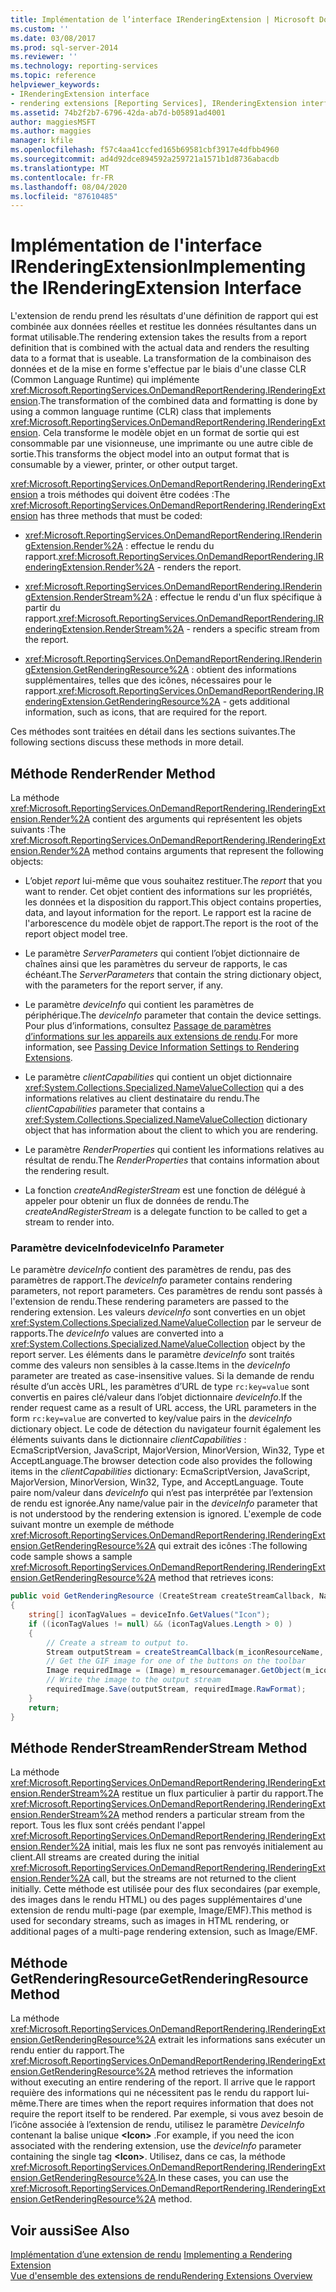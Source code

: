 ```yaml
---
title: Implémentation de l’interface IRenderingExtension | Microsoft Docs
ms.custom: ''
ms.date: 03/08/2017
ms.prod: sql-server-2014
ms.reviewer: ''
ms.technology: reporting-services
ms.topic: reference
helpviewer_keywords:
- IRenderingExtension interface
- rendering extensions [Reporting Services], IRenderingExtension interface
ms.assetid: 74b2f2b7-6796-42da-ab7d-b05891ad4001
author: maggiesMSFT
ms.author: maggies
manager: kfile
ms.openlocfilehash: f57c4aa41ccfed165b69581cbf3917e4dfbb4960
ms.sourcegitcommit: ad4d92dce894592a259721a1571b1d8736abacdb
ms.translationtype: MT
ms.contentlocale: fr-FR
ms.lasthandoff: 08/04/2020
ms.locfileid: "87610485"
---
```

# <a name="implementing-the-irenderingextension-interface"></a><span data-ttu-id="79715-102">Implémentation de l'interface IRenderingExtension</span><span class="sxs-lookup"><span data-stu-id="79715-102">Implementing the IRenderingExtension Interface</span></span>
  <span data-ttu-id="79715-103">L'extension de rendu prend les résultats d'une définition de rapport qui est combinée aux données réelles et restitue les données résultantes dans un format utilisable.</span><span class="sxs-lookup"><span data-stu-id="79715-103">The rendering extension takes the results from a report definition that is combined with the actual data and renders the resulting data to a format that is useable.</span></span> <span data-ttu-id="79715-104">La transformation de la combinaison des données et de la mise en forme s'effectue par le biais d'une classe CLR (Common Language Runtime) qui implémente <xref:Microsoft.ReportingServices.OnDemandReportRendering.IRenderingExtension>.</span><span class="sxs-lookup"><span data-stu-id="79715-104">The transformation of the combined data and formatting is done by using a common language runtime (CLR) class that implements <xref:Microsoft.ReportingServices.OnDemandReportRendering.IRenderingExtension>.</span></span> <span data-ttu-id="79715-105">Cela transforme le modèle objet en un format de sortie qui est consommable par une visionneuse, une imprimante ou une autre cible de sortie.</span><span class="sxs-lookup"><span data-stu-id="79715-105">This transforms the object model into an output format that is consumable by a viewer, printer, or other output target.</span></span>  
  
 <span data-ttu-id="79715-106"><xref:Microsoft.ReportingServices.OnDemandReportRendering.IRenderingExtension> a trois méthodes qui doivent être codées :</span><span class="sxs-lookup"><span data-stu-id="79715-106">The <xref:Microsoft.ReportingServices.OnDemandReportRendering.IRenderingExtension> has three methods that must be coded:</span></span>  
  
-   <span data-ttu-id="79715-107"><xref:Microsoft.ReportingServices.OnDemandReportRendering.IRenderingExtension.Render%2A> : effectue le rendu du rapport.</span><span class="sxs-lookup"><span data-stu-id="79715-107"><xref:Microsoft.ReportingServices.OnDemandReportRendering.IRenderingExtension.Render%2A> - renders the report.</span></span>  
  
-   <span data-ttu-id="79715-108"><xref:Microsoft.ReportingServices.OnDemandReportRendering.IRenderingExtension.RenderStream%2A> : effectue le rendu d'un flux spécifique à partir du rapport.</span><span class="sxs-lookup"><span data-stu-id="79715-108"><xref:Microsoft.ReportingServices.OnDemandReportRendering.IRenderingExtension.RenderStream%2A> - renders a specific stream from the report.</span></span>  
  
-   <span data-ttu-id="79715-109"><xref:Microsoft.ReportingServices.OnDemandReportRendering.IRenderingExtension.GetRenderingResource%2A> :  obtient des informations supplémentaires, telles que des icônes, nécessaires pour le rapport.</span><span class="sxs-lookup"><span data-stu-id="79715-109"><xref:Microsoft.ReportingServices.OnDemandReportRendering.IRenderingExtension.GetRenderingResource%2A> - gets additional information, such as icons, that are required for the report.</span></span>  
  
 <span data-ttu-id="79715-110">Ces méthodes sont traitées en détail dans les sections suivantes.</span><span class="sxs-lookup"><span data-stu-id="79715-110">The following sections discuss these methods in more detail.</span></span>  
  
## <a name="render-method"></a><span data-ttu-id="79715-111">Méthode Render</span><span class="sxs-lookup"><span data-stu-id="79715-111">Render Method</span></span>  
 <span data-ttu-id="79715-112">La méthode <xref:Microsoft.ReportingServices.OnDemandReportRendering.IRenderingExtension.Render%2A> contient des arguments qui représentent les objets suivants :</span><span class="sxs-lookup"><span data-stu-id="79715-112">The <xref:Microsoft.ReportingServices.OnDemandReportRendering.IRenderingExtension.Render%2A> method contains arguments that represent the following objects:</span></span>  
  
-   <span data-ttu-id="79715-113">L’objet *report* lui-même que vous souhaitez restituer.</span><span class="sxs-lookup"><span data-stu-id="79715-113">The *report* that you want to render.</span></span> <span data-ttu-id="79715-114">Cet objet contient des informations sur les propriétés, les données et la disposition du rapport.</span><span class="sxs-lookup"><span data-stu-id="79715-114">This object contains properties, data, and layout information for the report.</span></span> <span data-ttu-id="79715-115">Le rapport est la racine de l'arborescence du modèle objet de rapport.</span><span class="sxs-lookup"><span data-stu-id="79715-115">The report is the root of the report object model tree.</span></span>  
  
-   <span data-ttu-id="79715-116">Le paramètre *ServerParameters* qui contient l’objet dictionnaire de chaînes ainsi que les paramètres du serveur de rapports, le cas échéant.</span><span class="sxs-lookup"><span data-stu-id="79715-116">The *ServerParameters* that contain the string dictionary object, with the parameters for the report server, if any.</span></span>  
  
-   <span data-ttu-id="79715-117">Le paramètre *deviceInfo* qui contient les paramètres de périphérique.</span><span class="sxs-lookup"><span data-stu-id="79715-117">The *deviceInfo* parameter that contain the device settings.</span></span> <span data-ttu-id="79715-118">Pour plus d’informations, consultez [Passage de paramètres d’informations sur les appareils aux extensions de rendu](../../report-server-web-service/net-framework/passing-device-information-settings-to-rendering-extensions.md).</span><span class="sxs-lookup"><span data-stu-id="79715-118">For more information, see [Passing Device Information Settings to Rendering Extensions](../../report-server-web-service/net-framework/passing-device-information-settings-to-rendering-extensions.md).</span></span>  
  
-   <span data-ttu-id="79715-119">Le paramètre *clientCapabilities* qui contient un objet dictionnaire <xref:System.Collections.Specialized.NameValueCollection> qui a des informations relatives au client destinataire du rendu.</span><span class="sxs-lookup"><span data-stu-id="79715-119">The *clientCapabilities* parameter that contains a <xref:System.Collections.Specialized.NameValueCollection> dictionary object that has information about the client to which you are rendering.</span></span>  
  
-   <span data-ttu-id="79715-120">Le paramètre *RenderProperties* qui contient les informations relatives au résultat de rendu.</span><span class="sxs-lookup"><span data-stu-id="79715-120">The *RenderProperties* that contains information about the rendering result.</span></span>  
  
-   <span data-ttu-id="79715-121">La fonction *createAndRegisterStream* est une fonction de délégué à appeler pour obtenir un flux de données de rendu.</span><span class="sxs-lookup"><span data-stu-id="79715-121">The *createAndRegisterStream* is a delegate function to be called to get a stream to render into.</span></span>  
  
### <a name="deviceinfo-parameter"></a><span data-ttu-id="79715-122">Paramètre deviceInfo</span><span class="sxs-lookup"><span data-stu-id="79715-122">deviceInfo Parameter</span></span>  
 <span data-ttu-id="79715-123">Le paramètre *deviceInfo* contient des paramètres de rendu, pas des paramètres de rapport.</span><span class="sxs-lookup"><span data-stu-id="79715-123">The *deviceInfo* parameter contains rendering parameters, not report parameters.</span></span> <span data-ttu-id="79715-124">Ces paramètres de rendu sont passés à l'extension de rendu.</span><span class="sxs-lookup"><span data-stu-id="79715-124">These rendering parameters are passed to the rendering extension.</span></span> <span data-ttu-id="79715-125">Les valeurs *deviceInfo* sont converties en un objet <xref:System.Collections.Specialized.NameValueCollection> par le serveur de rapports.</span><span class="sxs-lookup"><span data-stu-id="79715-125">The *deviceInfo* values are converted into a <xref:System.Collections.Specialized.NameValueCollection> object by the report server.</span></span> <span data-ttu-id="79715-126">Les éléments dans le paramètre *deviceInfo* sont traités comme des valeurs non sensibles à la casse.</span><span class="sxs-lookup"><span data-stu-id="79715-126">Items in the *deviceInfo* parameter are treated as case-insensitive values.</span></span> <span data-ttu-id="79715-127">Si la demande de rendu résulte d’un accès URL, les paramètres d’URL de type `rc:key=value` sont convertis en paires clé/valeur dans l’objet dictionnaire *deviceInfo*.</span><span class="sxs-lookup"><span data-stu-id="79715-127">If the render request came as a result of URL access, the URL parameters in the form `rc:key=value` are converted to key/value pairs in the *deviceInfo* dictionary object.</span></span> <span data-ttu-id="79715-128">Le code de détection du navigateur fournit également les éléments suivants dans le dictionnaire *clientCapabilities* : EcmaScriptVersion, JavaScript, MajorVersion, MinorVersion, Win32, Type et AcceptLanguage.</span><span class="sxs-lookup"><span data-stu-id="79715-128">The browser detection code also provides the following items in the *clientCapabilities* dictionary: EcmaScriptVersion, JavaScript, MajorVersion, MinorVersion, Win32, Type, and AcceptLanguage.</span></span> <span data-ttu-id="79715-129">Toute paire nom/valeur dans *deviceInfo* qui n’est pas interprétée par l’extension de rendu est ignorée.</span><span class="sxs-lookup"><span data-stu-id="79715-129">Any name/value pair in the *deviceInfo* parameter that is not understood by the rendering extension is ignored.</span></span> <span data-ttu-id="79715-130">L'exemple de code suivant montre un exemple de méthode <xref:Microsoft.ReportingServices.OnDemandReportRendering.IRenderingExtension.GetRenderingResource%2A> qui extrait des icônes :</span><span class="sxs-lookup"><span data-stu-id="79715-130">The following code sample shows a sample <xref:Microsoft.ReportingServices.OnDemandReportRendering.IRenderingExtension.GetRenderingResource%2A> method that retrieves icons:</span></span>  
  
```csharp  
public void GetRenderingResource (CreateStream createStreamCallback, NameValueCollection deviceInfo)  
{  
    string[] iconTagValues = deviceInfo.GetValues("Icon");  
    if ((iconTagValues != null) && (iconTagValues.Length > 0) )  
    {  
        // Create a stream to output to.  
        Stream outputStream = createStreamCallback(m_iconResourceName, "gif", null, "image/gif", false);  
        // Get the GIF image for one of the buttons on the toolbar  
        Image requiredImage = (Image) m_resourcemanager.GetObject(m_iconResourceName  
        // Write the image to the output stream  
        requiredImage.Save(outputStream, requiredImage.RawFormat);  
    }  
    return;  
}  
```  
  
## <a name="renderstream-method"></a><span data-ttu-id="79715-131">Méthode RenderStream</span><span class="sxs-lookup"><span data-stu-id="79715-131">RenderStream Method</span></span>  
 <span data-ttu-id="79715-132">La méthode <xref:Microsoft.ReportingServices.OnDemandReportRendering.IRenderingExtension.RenderStream%2A> restitue un flux particulier à partir du rapport.</span><span class="sxs-lookup"><span data-stu-id="79715-132">The <xref:Microsoft.ReportingServices.OnDemandReportRendering.IRenderingExtension.RenderStream%2A> method renders a particular stream from the report.</span></span> <span data-ttu-id="79715-133">Tous les flux sont créés pendant l'appel <xref:Microsoft.ReportingServices.OnDemandReportRendering.IRenderingExtension.Render%2A> initial, mais les flux ne sont pas renvoyés initialement au client.</span><span class="sxs-lookup"><span data-stu-id="79715-133">All streams are created during the initial <xref:Microsoft.ReportingServices.OnDemandReportRendering.IRenderingExtension.Render%2A> call, but the streams are not returned to the client initially.</span></span> <span data-ttu-id="79715-134">Cette méthode est utilisée pour des flux secondaires (par exemple, des images dans le rendu HTML) ou des pages supplémentaires d'une extension de rendu multi-page (par exemple, Image/EMF).</span><span class="sxs-lookup"><span data-stu-id="79715-134">This method is used for secondary streams, such as images in HTML rendering, or additional pages of a multi-page rendering extension, such as Image/EMF.</span></span>  
  
## <a name="getrenderingresource-method"></a><span data-ttu-id="79715-135">Méthode GetRenderingResource</span><span class="sxs-lookup"><span data-stu-id="79715-135">GetRenderingResource Method</span></span>  
 <span data-ttu-id="79715-136">La méthode <xref:Microsoft.ReportingServices.OnDemandReportRendering.IRenderingExtension.GetRenderingResource%2A> extrait les informations sans exécuter un rendu entier du rapport.</span><span class="sxs-lookup"><span data-stu-id="79715-136">The <xref:Microsoft.ReportingServices.OnDemandReportRendering.IRenderingExtension.GetRenderingResource%2A> method retrieves the information without executing an entire rendering of the report.</span></span> <span data-ttu-id="79715-137">Il arrive que le rapport requière des informations qui ne nécessitent pas le rendu du rapport lui-même.</span><span class="sxs-lookup"><span data-stu-id="79715-137">There are times when the report requires information that does not require the report itself to be rendered.</span></span> <span data-ttu-id="79715-138">Par exemple, si vous avez besoin de l’icône associée à l’extension de rendu, utilisez le paramètre *DeviceInfo* contenant la balise unique **\<Icon>** .</span><span class="sxs-lookup"><span data-stu-id="79715-138">For example, if you need the icon associated with the rendering extension, use the *deviceInfo* parameter containing the single tag **\<Icon>**.</span></span> <span data-ttu-id="79715-139">Utilisez, dans ce cas, la méthode <xref:Microsoft.ReportingServices.OnDemandReportRendering.IRenderingExtension.GetRenderingResource%2A>.</span><span class="sxs-lookup"><span data-stu-id="79715-139">In these cases, you can use the <xref:Microsoft.ReportingServices.OnDemandReportRendering.IRenderingExtension.GetRenderingResource%2A> method.</span></span>  
  
## <a name="see-also"></a><span data-ttu-id="79715-140">Voir aussi</span><span class="sxs-lookup"><span data-stu-id="79715-140">See Also</span></span>  
 <span data-ttu-id="79715-141">[Implémentation d’une extension de rendu](implementing-a-rendering-extension.md) </span><span class="sxs-lookup"><span data-stu-id="79715-141">[Implementing a Rendering Extension](implementing-a-rendering-extension.md) </span></span>  
 [<span data-ttu-id="79715-142">Vue d'ensemble des extensions de rendu</span><span class="sxs-lookup"><span data-stu-id="79715-142">Rendering Extensions Overview</span></span>](rendering-extensions-overview.md)  
  
  

